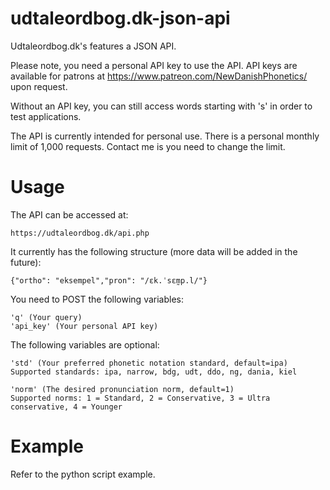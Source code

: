 # udtaleordbog.dk-json-api

Udtaleordbog.dk's features a JSON API.

Please note, you need a personal API key to use the API. API keys are available for patrons at https://www.patreon.com/NewDanishPhonetics/ upon request. 

Without an API key, you can still access words starting with 's' in order to test applications.

The API is currently intended for personal use. There is a personal monthly limit of 1,000 requests. Contact me is you need to change the limit.

# Usage

The API can be accessed at:

	https://udtaleordbog.dk/api.php

It currently has the following structure (more data will be added in the future):

	{"ortho": "eksempel","pron": "/ɛk.ˈsɛm̰p.l/"}

You need to POST the following variables:

	'q' (Your query)
	'api_key' (Your personal API key) 

The following variables are optional:

	'std' (Your preferred phonetic notation standard, default=ipa) 
	Supported standards: ipa, narrow, bdg, udt, ddo, ng, dania, kiel

	'norm' (The desired pronunciation norm, default=1)
	Supported norms: 1 = Standard, 2 = Conservative, 3 = Ultra conservative, 4 = Younger

# Example

Refer to the python script example.
